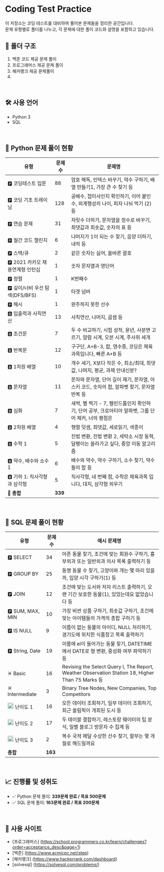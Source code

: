 # Coding Test Practice
이 저장소는 코딩 테스트를 대비하여 풀어본 문제들을 정리한 공간입니다.  
문제 유형별로 폴더를 나누고, 각 문제에 대한 풀이 코드와 설명을 포함하고 있습니다.

## 📂 폴더 구조
1. 백준 코드 제공 문제 풀이
2. 프로그래머스 제공 문제 풀이
3. 해커랭크 제공 문제풀이
4. 

<br>

## 🛠 사용 언어
- Python 3
- SQL
<br>

## 📘 Python 문제 풀이 현황
| 유형                     | 문제 수 | 문제명                                                                                      |
|--------------------------|--------|---------------------------------------------------------------------------------------------|
| 🅿️ 코딩테스트 입문 | 88      | 암호 해독, 인덱스 바꾸기, 약수 구하기, 배열 만들기1, 가장 큰 수 찾기 등 |
| 🅿️ 코딩 기초 트레이닝 | 128      | 공배수, 접미사인지 확인하기, 이어 붙인 수, 외계행성의 나이, 피자 나눠 먹기 (2) 등 |
| 🅿️ 연습 문제 | 31       | 자릿수 더하기, 문자열을 정수로 바꾸기, 최댓값과 최솟값, 숫자의 표 등 |
| 🅿️ 월간 코드 챌린지 | 6       | 나머지가 1이 되는 수 찾기, 음양 더하기, 내적 등 |
| 🅿️ 스택/큐 | 2      | 같은 숫자는 싫어, 올바른 괄호  |
| 🅿️ 2021 카카오 채용연계형 인턴십 | 1      | 숫자 문자열과 영단어 |
| 🅿️ 정렬 | 1      | K번째수 |
| 🅿️ 깊이/너비 우선 탐색(DFS/BFS) | 1      | 타겟 넘버 |
| 🅿️ 해시 | 1      | 완주하지 못한 선수 |
| 🅱️ 입출력과 사칙연산       | 13      | 사칙연산, 나머지, 곱셈 등 |
| 🅱️ 조건문       | 7      | 두 수 비교하기, 시험 성적, 윤년, 사분면 고르기, 알람 시계, 오븐 시계, 주사위 세개  |
| 🅱️ 반복문     | 12      | 구구단, A+B-3, 합, 영수증, 코딩은 체육과목입니다, 빠른 A+B 등 |
| 🅱️ 1차원 배열       | 10      | 개수 세기, X보다 작은 수, 최소/최대, 최댓값, 나머지, 평균, 과제 안내신분? |
| 🅱️ 문자열       | 11      | 문자와 문자열, 단어 길이 재기, 문자열, 아스키 코드, 숫자의 합, 알파벳 찾기, 문자열 반복 등  |
| 🅱️ 심화       | 7      | 새싹, 별 찍기 - 7, 팰린드롬인지 확인하기, 단어 공부, 크로아티아 알파벳, 그룹 단어 체커, 너의 평점은  |
| 🅱️ 2차원 배열       | 4      | 행렬 덧셈, 최댓값, 세로읽기, 색종이  |
| 🅱️ 수학 1       | 5      | 진법 변환, 진법 변환 2, 세탁소 시장 동혁, 달팽이는 올라가고 싶다, 중앙 이동 알고리즘  |
| 🅱️ 약수, 배수와 소수 1       | 6      | 	배수와 약수, 약수 구하기, 소수 찾기, 약수들의 합 등 |
| 🅱️ 기하 1: 직사각형과 삼각형       | 5      | 	직사각형, 네 번째 점, 수학은 체육과목 입니다, 대지, 삼각형 외우기 |
| **🧮 총합**              | **339** |                                                                                             |

<br>

## 🧾 SQL 문제 풀이 현황

| 유형               | 문제 수 | 예시 문제명                                                           |
|-------------------|--------|------------------------------------------------------------------------|
| 🅿️ SELECT          | 34  | 아픈 동물 찾기, 조건에 맞는 회원수 구하기, 흉부외과 또는 일반외과 의사 목록 출력하기 등 |
| 🅿️ GROUP BY        | 25  | 동명 동물 수 찾기, 고양이와 개는 몇 마리 있을까, 입양 시각 구하기(1) 등           |
| 🅿️ JOIN            | 12      | 조건에 맞는 도서와 저자 리스트 출력하기, 오랜 기간 보호한 동물(1), 있었는데요 없었습니다 등 |
| 🅿️ SUM, MAX, MIN   | 10      | 가장 비싼 상품 구하기, 최솟값 구하기, 조건에 맞는 아이템들의 가격의 총합 구하기 등   |
| 🅿️ IS NULL         | 9      | 이름이 없는 동물의 아이디, NULL 처리하기, 경기도에 위치한 식품창고 목록 출력하기     |
| 🅿️ String, Date    | 19      | 이름에 el이 들어가는 동물 찾기, DATETIME에서 DATE로 형 변환, 중성화 여부 파악하기 등 |
| ♓ Basic    | 16      | Revising the Select Query I, The Report, Weather Observation Station 18, Higher Than 75 Marks 등  |
| ♓ Intermediate    | 3      | Binary Tree Nodes, New Companies, Top Competitors  |
| <img width="20" height="20" alt="image" src="https://github.com/user-attachments/assets/9e086ffb-cf13-4764-a923-ba5bd61ed38c"/>  난이도 1 | 16      | 	모든 데이터 조회하기, 일부 데이터 조회하기, 최근 올림픽이 개최된 도시 등  |
| <img width="20" height="20" alt="image" src="https://github.com/user-attachments/assets/9e086ffb-cf13-4764-a923-ba5bd61ed38c"/>  난이도 2 | 17     | 	두 테이블 결합하기, 레스토랑 웨이터의 팁 분석, 일별 블로그 방문자 수 집계 등 |
| <img width="20" height="20" alt="image" src="https://github.com/user-attachments/assets/9e086ffb-cf13-4764-a923-ba5bd61ed38c"/>  난이도 3 | 2     | 	복수 국적 메달 수상한 선수 찾기, 할부는 몇 개월로 해드릴까요 |
| **총합**           | **163** |                                                                        |

<br>

## 📈 진행률 및 성취도

- ✅ Python 문제 풀이: **339문제 완료 / 목표 500문제**
- ✅ SQL 문제 풀이: **163문제 완료 / 목표 200문제**

<br>

## 🧭 사용 사이트

- [프로그래머스] (https://school.programmers.co.kr/learn/challenges?order=acceptance_desc&page=1)
- [백준] (https://www.acmicpc.net/step)
- [해커랭크] (https://www.hackerrank.com/dashboard)
- [solvesql] (https://solvesql.com/problems/)
